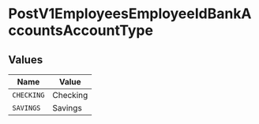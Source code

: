 # PostV1EmployeesEmployeeIdBankAccountsAccountType


## Values

| Name       | Value      |
| ---------- | ---------- |
| `CHECKING` | Checking   |
| `SAVINGS`  | Savings    |